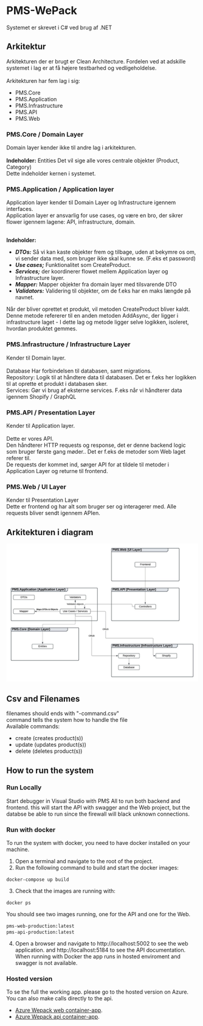 # PMS-WePack
Systemet er skrevet i C# ved brug af .NET

## Arkitektur
Arkitekturen der er brugt er Clean Architecture. Fordelen ved at adskille systemet i lag er at få højere testbarhed og vedligeholdelse.
<br/><br/>
Arkitekturen har fem lag i sig:

<ul>
    <li>PMS.Core</li>
    <li>PMS.Application</li>
    <li>PMS.Infrastructure</li>
    <li>PMS.API</li>
    <li>PMS.Web</li>
</ul>

### PMS.Core / Domain Layer
Domain layer kender ikke til andre lag i arkitekturen.
<br/><br/>
<b>Indeholder:</b>
Entities Det vil sige alle vores centrale objekter (Product, Category)
<br/>
Dette indeholder kernen i systemet.

### PMS.Application / Application layer
Application layer kender til Domain Layer og Infrastructure igennem interfaces.<br/>
Application layer er ansvarlig for use cases, og være en bro, der sikrer flower igennem lagene: API, infrastructure, domain.
<br/><br/>

<b>Indeholder:</b>
<ul>
    <li><b><i>DTOs:</b></i> Så vi kan kaste objekter frem og tilbage, uden at bekymre os om, vi sender data med, som bruger ikke skal kunne se. (F.eks et password)</li>
    <li><b><i>Use cases;</b></i> Funktionalitet som CreateProduct.</li>
    <li><b><i>Services;</b></i> der koordinerer flowet mellem Application layer og Infrastructure layer.</li>
    <li><b><i>Mapper:</b></i> Mapper objekter fra domain layer med tilsvarende DTO</li>
    <li><b><i>Validators:</b></i> Validering til objekter, om de f.eks har en maks længde på navnet.</li>
</ul>

Når der bliver oprettet et produkt, vil metoden CreateProduct bliver kaldt. <br/>
Denne metode refererer til en anden metoden AddAsync, der ligger i infrastructure laget - I dette lag og metode ligger selve logikken, isoleret,  hvordan produktet gemmes.

### PMS.Infrastructure / Infrastructure Layer
Kender til Domain layer.
<br/><br/>
Database Har forbindelsen til databasen, samt migrations.<br/>
Repository: Logik til at håndtere data til databasen. Det er f.eks her logikken til at oprette et produkt i databasen sker.<br/>
Services: Gør vi brug af eksterne services. F.eks når vi håndterer data igennem Shopify / GraphQL

### PMS.API / Presentation Layer
Kender til Application layer.
<br/><br/>
Dette er vores API.<br/>
Den håndterer HTTP requests og response, det er denne backend logic som bruger første gang møder.. Det er f.eks de metoder som Web laget referer til.<br/>
De requests der kommet ind, sørger API for at tildele til metoder i Application Layer og returne til frontend.

### PMS.Web / UI Layer
Kender til Presentation Layer<br/>
Dette er frontend og har alt som bruger ser og interagerer med. Alle requests bliver sendt igennem APIen. 

## Arkitekturen i diagram
<img src="Documents/Diagrams/backend-arkitektur.jpeg" alt="backend arkitektur"/>

## Csv and Filenames
filenames should ends with "-command.csv"<br/>
command tells the system how to handle the file<br/>
Available commands:
- create (creates product(s))
- update (updates product(s))
- delete (deletes product(s))

## How to run the system

### Run Locally
Start debugger in Visual Studio with PMS All to run both backend and frontend. this will start the API with swagger and the Web project, but the databse be able to run since the firewall will black unknown connections.

### Run with docker
To run the system with docker, you need to have docker installed on your machine.
1. Open a terminal and navigate to the root of the project.
2. Run the following command to build and start the docker images:
```
docker-compose up build
```
3. Check that the images are running with:
```
docker ps
```
You should see two images running, one for the API and one for the Web.
```
pms-web-production:latest
pms-api-production:latest
```
4. Open a browser and navigate to http://localhost:5002 to see the web application. and http://localhost:5184 to see the API documentation.
When running with Docker the app runs in hosted enviroment and swagger is not available.

### Hosted version
To se the full the working app. please go to the hosted version on Azure. You can also make calls directly to the api.
- [Azure Wepack web container-app](https://ca-wepack-web.bluestone-4e633029.swedencentral.azurecontainerapps.io/).
- [Azure Wepack api container-app](https://ca-wepack-api.bluestone-4e633029.swedencentral.azurecontainerapps.io/).
